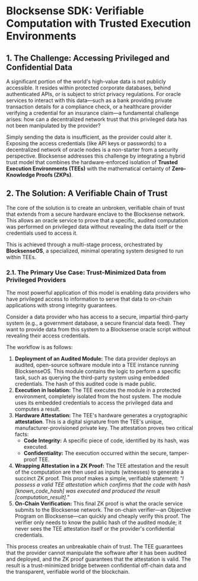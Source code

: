 # **Blocksense SDK: Verifiable Computation with Trusted Execution Environments**

## **1\. The Challenge: Accessing Privileged and Confidential Data**

A significant portion of the world's high-value data is not publicly accessible. It resides within protected corporate databases, behind authenticated APIs, or is subject to strict privacy regulations. For oracle services to interact with this data—such as a bank providing private transaction details for a compliance check, or a healthcare provider verifying a credential for an insurance claim—a fundamental challenge arises: how can a decentralized network trust that this privileged data has not been manipulated by the provider?

Simply sending the data is insufficient, as the provider could alter it. Exposing the access credentials (like API keys or passwords) to a decentralized network of oracle nodes is a non-starter from a security perspective. Blocksense addresses this challenge by integrating a hybrid trust model that combines the hardware-enforced isolation of **Trusted Execution Environments (TEEs)** with the mathematical certainty of **Zero-Knowledge Proofs (ZKPs)**.

## **2\. The Solution: A Verifiable Chain of Trust**

The core of the solution is to create an unbroken, verifiable chain of trust that extends from a secure hardware enclave to the Blocksense network. This allows an oracle service to prove that a specific, audited computation was performed on privileged data without revealing the data itself or the credentials used to access it.

This is achieved through a multi-stage process, orchestrated by **BlocksenseOS**, a specialized, minimal operating system designed to run within TEEs.

### **2.1. The Primary Use Case: Trust-Minimized Data from Privileged Providers**

The most powerful application of this model is enabling data providers who have privileged access to information to serve that data to on-chain applications with strong integrity guarantees.

Consider a data provider who has access to a secure, impartial third-party system (e.g., a government database, a secure financial data feed). They want to provide data from this system to a Blocksense oracle script without revealing their access credentials.

The workflow is as follows:

1. **Deployment of an Audited Module:** The data provider deploys an audited, open-source software module into a TEE instance running BlocksenseOS. This module contains the logic to perform a specific task, such as querying the third-party system using embedded credentials. The hash of this audited code is made public.
2. **Execution in Isolation:** The TEE executes the module in a protected environment, completely isolated from the host system. The module uses its embedded credentials to access the privileged data and computes a result.
3. **Hardware Attestation:** The TEE's hardware generates a cryptographic **attestation**. This is a digital signature from the TEE's unique, manufacturer-provisioned private key. The attestation proves two critical facts:
   - **Code Integrity:** A specific piece of code, identified by its hash, was executed.
   - **Confidentiality:** The execution occurred within the secure, tamper-proof TEE.
4. **Wrapping Attestation in a ZK Proof:** The TEE attestation and the result of the computation are then used as inputs (witnesses) to generate a succinct ZK proof. This proof makes a simple, verifiable statement: _"I possess a valid TEE attestation which confirms that the code with hash \[known_code_hash\] was executed and produced the result \[computation_result\]."_
5. **On-Chain Verification:** This final ZK proof is what the oracle service submits to the Blocksense network. The on-chain verifier—an Objective Program on Blocksense—can quickly and cheaply verify this proof. The verifier only needs to know the public hash of the audited module; it never sees the TEE attestation itself or the provider's confidential credentials.

This process creates an unbreakable chain of trust. The TEE guarantees that the provider cannot manipulate the software after it has been audited and deployed, and the ZK proof guarantees that the attestation is valid. The result is a trust-minimized bridge between confidential off-chain data and the transparent, verifiable world of the blockchain.
